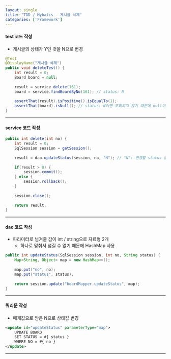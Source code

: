 ```yaml
---
layout: single
title: "TDD / Mybatis - 게시글 삭제"
categories: ['Framework']
---
```


#### test 코드 작성
* 게시글의 상태가 Y인 것을 N으로 변경
   
``` java
@Test
@DisplayName("게시글 삭제")
public void deleteTest() {
    int result = 0;
    Board board = null;
    
    result = service.delete(161);
    board = service.findBoardByNo(161); // status: N
    
    assertThat(result).isPositive().isEqualTo(1);
    assertThat(board).isNull(); // status: N이면 조회되지 않기 때문에 null이라고 예상함
}
```   
   
***

#### service 코드 작성
   
``` java
public int delete(int no) {
    int result = 0;
    SqlSession session = getSession();
    
    result = dao.updateStatus(session, no, "N"); // "N": 변경할 status 값도 같이 dao에 넘겨주기
    
    if(result > 0) {
        session.commit();
    } else {
        session.rollback();
    }
    
    session.close();
    
    return result;
}
```
   
***

#### dao 코드 작성
* 파라미터로 넘겨줄 값이 int / string으로 자료형 2개
    * 하나로 맞춰서 넘길 수 없기 때문에 HashMap 사용
   
``` java
public int updateStatus(SqlSession session, int no, String status) {
    Map<String, Object> map = new HashMap<>();
    
    map.put("no", no);
    map.put("status", status);
    
    return session.update("boardMapper.updateStatus", map);
}
```
   
***

#### 쿼리문 작성
* 매개값으로 받은 N으로 상태값 변경
   
``` xml
<update id="updateStatus" parameterType="map">
    UPDATE BOARD 
    SET STATUS = #{ status } 
    WHERE NO = #{ no }
</update>
```   
   
***



























